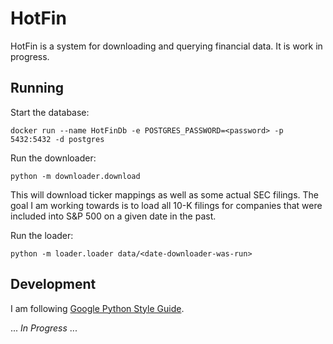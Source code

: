 # HotFin

HotFin is a system for downloading and querying
financial data. It is work in progress.

## Running
Start the database:
```commandline
docker run --name HotFinDb -e POSTGRES_PASSWORD=<password> -p 5432:5432 -d postgres
```

Run the downloader:
```commandline
python -m downloader.download
```
This will download ticker mappings
as well as some actual SEC filings.
The goal I am working towards is to
load all 10-K filings for companies
that were included into S&P 500 on a
given date in the past.

Run the loader:
```commandline
python -m loader.loader data/<date-downloader-was-run>
```


## Development
I am following [Google Python Style Guide](https://google.github.io/styleguide/pyguide.html).

... _In Progress_ ...
